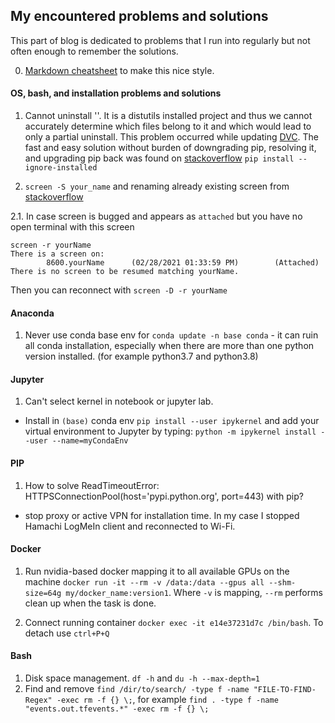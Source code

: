## My encountered problems and solutions

This part of blog is dedicated to problems that I run into regularly but not often enough to remember the solutions.

0. [Markdown cheatsheet](https://github.com/adam-p/markdown-here/wiki/Markdown-Cheatsheet) to make this nice style.

#### OS, bash, and installation problems and solutions

1. Cannot uninstall '<package>'. It is a distutils installed project and thus we cannot accurately determine which files belong to it and which would lead to only a partial uninstall.
This problem occurred while updating [DVC](https://pypi.org/project/dvc/). The fast and easy solution without burden of downgrading pip, resolving it, and upgrading pip back was found on [stackoverflow](https://stackoverflow.com/questions/53807511/pip-cannot-uninstall-package-it-is-a-distutils-installed-project)
`pip install --ignore-installed`

1. `screen -S your_name` and renaming already existing screen from [stackoverflow](https://stackoverflow.com/a/3309696/3467942)

2.1. In case screen is bugged and appears as `attached` but you have no open terminal with this screen

```shell
screen -r yourName
There is a screen on:
        8600.yourName      (02/28/2021 01:33:59 PM)        (Attached)
There is no screen to be resumed matching yourName.
```

Then you can reconnect with `screen -D -r yourName`

#### Anaconda

1. Never use conda base env for `conda update -n base conda` - it can ruin all conda installation, especially when there are more than one python version installed. (for example python3.7 and python3.8)

#### Jupyter

1. Can't select kernel in notebook or jupyter lab.

- Install in `(base)` conda env `pip install --user ipykernel` and add your virtual environment to Jupyter by typing:
`python -m ipykernel install --user --name=myCondaEnv`

#### PIP

1. How to solve ReadTimeoutError: HTTPSConnectionPool(host='pypi.python.org', port=443) with pip?

- stop proxy or active VPN for installation time. In my case I stopped Hamachi LogMeIn client and reconnected to Wi-Fi.

#### Docker

1. Run nvidia-based docker mapping it to all available GPUs on the machine
`docker run -it --rm -v /data:/data --gpus all --shm-size=64g my/docker_name:version1`. Where `-v` is mapping, `--rm` performs clean up when the task is done.

2. Connect running container `docker exec -it e14e37231d7c /bin/bash`. To detach use `ctrl+P+Q`

#### Bash

1. Disk space management. `df -h` and `du -h --max-depth=1`
2. Find and remove `find /dir/to/search/ -type f -name "FILE-TO-FIND-Regex" -exec rm -f {} \;`, for example `find . -type f -name "events.out.tfevents.*" -exec rm -f {} \;`

